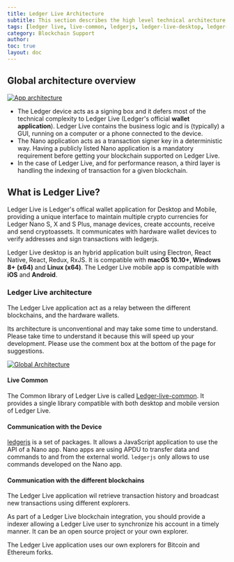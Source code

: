 ```yaml
---
title: Ledger Live Architecture
subtitle: This section describes the high level technical architecture of Ledger Live and how the different components interact.
tags: [ledger live, live-common, ledgerjs, ledger-live-desktop, ledger-live-mobile]
category: Blockchain Support
author:
toc: true
layout: doc
---
```

  
## Global architecture overview

<!-- ------------- Image ------------- -->
[![App architecture](../images/general-architecture-live.png)](../images/general-architecture-live.png)
<!-- --------------------------------- -->

- The Ledger device acts as a signing box and it defers most of the technical complexity to Ledger Live (Ledger's official **wallet application**). Ledger Live contains the business logic and is (typically) a GUI, running on a computer or a phone connected to the device.
- The Nano application acts as a transaction signer key in a deterministic way. Having a publicly listed Nano application is a mandatory requirement before getting your blockchain supported on Ledger Live.
- In the case of Ledger Live, and for performance reason, a third layer is handling the indexing of transaction for a given blockchain.


## What is Ledger Live?

Ledger Live is Ledger's offical wallet application for Desktop and Mobile, providing a unique interface to maintain multiple crypto currencies for Ledger Nano S, X and S Plus, manage devices, create accounts, receive and send cryptoassets. It communicates with hardware wallet devices to verify
addresses and sign transactions with ledgerjs.

Ledger Live desktop is an hybrid application built using Electron, React Native, React, Redux, RxJS. It is compatible with **macOS 10.10+, Windows 8+ (x64)** and **Linux (x64)**.
The Ledger Live mobile app is compatible with **iOS** and **Android**.


### Ledger Live architecture

The Ledger Live application act as a relay between the different blockchains, and the hardware wallets. 

Its architecture is unconventional and may take some time to understand. Please take time to understand it because this will speed up your development. Please use the comment box at the bottom of the page for suggestions.

<!-- ------------- Image ------------- -->
[![Global Architecture](../images/global-architecture.png)](../images/global-architecture.png)
<!-- --------------------------------- -->

#### Live Common

The Common library of Ledger Live is called [Ledger-live-common](https://github.com/LedgerHQ/ledger-live-common). It provides a single library compatible with both desktop and mobile version of Ledger Live.

#### Communication with the Device

[ledgerjs](https://github.com/LedgerHQ/ledgerjs) is a set of packages. It allows a JavaScript
application to use the API of a Nano app. Nano apps are using APDU to
transfer data and commands to and from the external world. `ledgerjs` only
allows to use commands developed on the Nano app.


#### Communication with the different blockchains

The Ledger Live application wil retrieve transaction history and broadcast new transactions using different explorers.

As part of a Ledger Live blockchain integration, you should provide a indexer allowing a Ledger Live user to synchronize his account in a timely manner. It can be an open source project or your own explorer.

The Ledger Live application uses our own explorers for Bitcoin and Ethereum forks.
